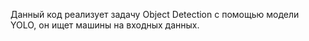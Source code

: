 Данный код реализует задачу Object Detection с помощью модели YOLO, он ищет машины на входных данных.
